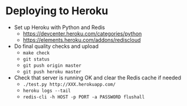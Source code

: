 Deploying to Heroku
===================

* Set up Heroku with Python and Redis
    - <https://devcenter.heroku.com/categories/python>
    - <https://elements.heroku.com/addons/rediscloud>
* Do final quality checks and upload
    - `make check`
    - `git status`
    - `git push origin master`
    - `git push heroku master`
* Check that server is running OK and clear the Redis cache if needed
    - `./test.py http://XXX.herokuapp.com/`
    - `heroku logs --tail`
    - `redis-cli -h HOST -p PORT -a PASSWORD flushall`
